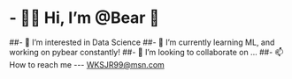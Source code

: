 # - 🐻‍❄️ Hi, I’m @Bear  👋
##- 👀 I’m interested in Data Science
##- 🌱 I’m currently learning ML, and working on pybear constantly!
##- 💞️ I’m looking to collaborate on ...
##- 📫 How to reach me --- WKSJR99@msn.com

<!---
BillSousa/BillSousa is a ✨ special ✨ repository because its `README.md` (this file) appears on your GitHub profile.
You can click the Preview link to take a look at your changes.
--->
